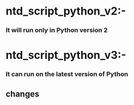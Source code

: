 # ntd_script_python_v2:-
### It will run only in Python version 2 

# ntd_script_python_v3:-
### It can run on the latest version of Python 
## changes
